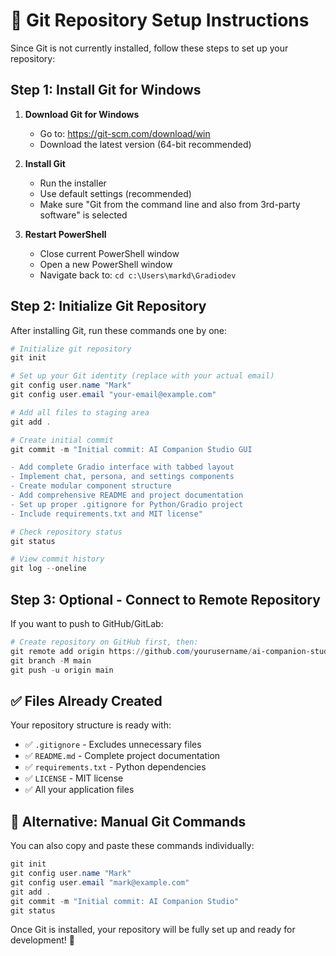 # 🚀 Git Repository Setup Instructions

Since Git is not currently installed, follow these steps to set up your repository:

## Step 1: Install Git for Windows

1. **Download Git for Windows**
   - Go to: https://git-scm.com/download/win
   - Download the latest version (64-bit recommended)

2. **Install Git**
   - Run the installer
   - Use default settings (recommended)
   - Make sure "Git from the command line and also from 3rd-party software" is selected

3. **Restart PowerShell**
   - Close current PowerShell window
   - Open a new PowerShell window
   - Navigate back to: `cd c:\Users\markd\Gradiodev`

## Step 2: Initialize Git Repository

After installing Git, run these commands one by one:

```powershell
# Initialize git repository
git init

# Set up your Git identity (replace with your actual email)
git config user.name "Mark"
git config user.email "your-email@example.com"

# Add all files to staging area
git add .

# Create initial commit
git commit -m "Initial commit: AI Companion Studio GUI

- Add complete Gradio interface with tabbed layout
- Implement chat, persona, and settings components  
- Create modular component structure
- Add comprehensive README and project documentation
- Set up proper .gitignore for Python/Gradio project
- Include requirements.txt and MIT license"

# Check repository status
git status

# View commit history
git log --oneline
```

## Step 3: Optional - Connect to Remote Repository

If you want to push to GitHub/GitLab:

```powershell
# Create repository on GitHub first, then:
git remote add origin https://github.com/yourusername/ai-companion-studio.git
git branch -M main
git push -u origin main
```

## ✅ Files Already Created

Your repository structure is ready with:

- ✅ `.gitignore` - Excludes unnecessary files
- ✅ `README.md` - Complete project documentation
- ✅ `requirements.txt` - Python dependencies
- ✅ `LICENSE` - MIT license
- ✅ All your application files

## 🎯 Alternative: Manual Git Commands

You can also copy and paste these commands individually:

```powershell
git init
git config user.name "Mark"
git config user.email "mark@example.com"
git add .
git commit -m "Initial commit: AI Companion Studio"
git status
```

Once Git is installed, your repository will be fully set up and ready for development! 🚀

